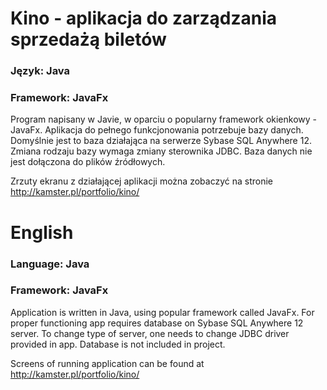 # Kino - aplikacja do zarządzania sprzedażą biletów

### Język: Java
### Framework: JavaFx

Program napisany w Javie, w oparciu o popularny framework okienkowy - JavaFx. Aplikacja do pełnego funkcjonowania potrzebuje bazy danych. Domyślnie jest to baza działająca na serwerze Sybase SQL Anywhere 12. Zmiana rodzaju bazy wymaga zmiany sterownika JDBC. Baza danych nie jest dołączona do plików źródłowych.

Zrzuty ekranu z działającej aplikacji można zobaczyć na stronie http://kamster.pl/portfolio/kino/

# English

### Language: Java
### Framework: JavaFx

Application is written in Java, using popular framework called JavaFx. For proper functioning app requires database on Sybase SQL Anywhere 12 server. To change type of server, one needs to change JDBC driver provided in app. Database is not included in project.

Screens of running application can be found at http://kamster.pl/portfolio/kino/
